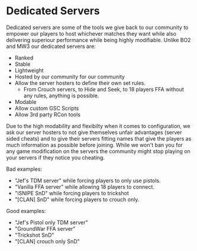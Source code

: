 # Dedicated Servers

Dedicated servers are some of the tools we give back to our community to empower our players to host whichever matches they want while also delivering superiour performance while being highly modifiable.
Unlike BO2 and MW3 our dedicated servers are:

* Ranked
* Stable
* Lightweight
* Hosted by our community for our community
* Allow the server hosters to define their own set rules.
  * From Crouch servers, to Hide and Seek, to 18 players FFA without any rules, anything is possible.
* Modable
* Allow custom GSC Scripts
* Allow 3rd party RCon tools

Due to the high modability and flexibilty when it comes to configuration, we ask our server hosters to not give themselves unfair advantages (server sided cheats) and to give their servers fitting names that give the players as much information as possible before joining.
While we won't ban you for any game modification on the servers the community might stop playing on your servers if they notice you cheating.

Bad examples:

* "Jef's TDM server" while forcing players to only use pistols.
* "Vanilla FFA server" while allowing 18 players to connect.
* "iSNIPE SnD" while forcing players to trickshot
* "[CLAN] SnD" while forcing players to crouch only.

Good examples:

* "Jef's Pistol only TDM server"
* "GroundWar FFA server"
* "Trickshot SnD"
* "[CLAN] crouch only SnD"
